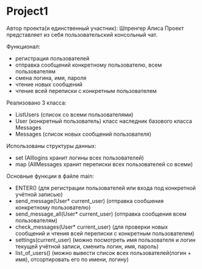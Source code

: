 # Project1
Автор проекта(и единственный участник): Шпренгер Алиса
Проект представляет из себя пользовательский консольный чат.

Функционал:
- регистрация пользователей
- отправка сообщений конкретному пользователю, всем пользователям
- смена логина, имя, пароля
- чтение новых сообщений
- чтение всей переписки с конкретным пользователем

Реализовано 3 класса:
- ListUsers (список со всеми пользователями)
- User (конкретный пользователь) класс наследник базового класса Messages 
- Messages (список новых сообщений пользователя)

Использованы структуры данных:
- set (Alllogins хранит логины всех пользователей)
- map (AllMessages хранит переписки всех пользователей со всеми)

Основные функции в файле main:
- ENTER() (для регистрации пользователей или входа под конкретной учётной записью)
- send_message(User* current_user) (отправка сообшения конкретному пользователю)
- send_message_all(User* current_user) (отправка сообщения всем пользователям)
- check_messages(User* current_user) (для проверки новых сообщений и чтения всей переписки с конкретным пользователем)
- settings(current_user) (можно посмотреть имя пользователя и логин текущей учётной записи, сменить логин, имя, пароль)
- list_of_users() (можно вывести список всех пользователей(логин + имя), отсортировать его по имени, логину)


